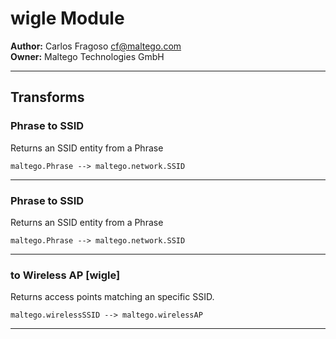 # wigle Module

**Author:** Carlos Fragoso <cf@maltego.com>
<br/>
**Owner:** Maltego Technologies GmbH

---

## Transforms 

### Phrase to SSID

Returns an SSID entity from a Phrase

`maltego.Phrase --> maltego.network.SSID`

---

### Phrase to SSID

Returns an SSID entity from a Phrase

`maltego.Phrase --> maltego.network.SSID`

---

### to Wireless AP [wigle]

Returns access points matching an specific SSID.

`maltego.wirelessSSID --> maltego.wirelessAP`

---

